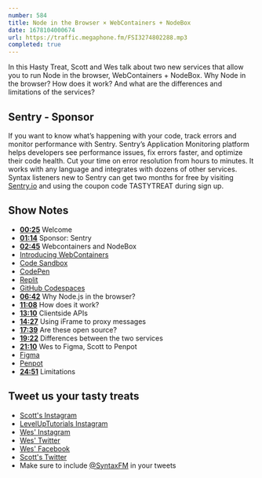 ```yaml
---
number: 584
title: Node in the Browser × WebContainers + NodeBox
date: 1678104000674
url: https://traffic.megaphone.fm/FSI3274802288.mp3
completed: true
---
```


In this Hasty Treat, Scott and Wes talk about two new services that allow you to run Node in the browser, WebContainers + NodeBox. Why Node in the browser? How does it work? And what are the differences and limitations of the services?

## Sentry - Sponsor

If you want to know what’s happening with your code, track errors and monitor performance with Sentry. Sentry’s Application Monitoring platform helps developers see performance issues, fix errors faster, and optimize their code health. Cut your time on error resolution from hours to minutes. It works with any language and integrates with dozens of other services. Syntax listeners new to Sentry can get two months for  free by visiting [Sentry.io](https://sentry.io) and using the coupon code TASTYTREAT during sign up.

## Show Notes

* **[00:25](#t=00:25)** Welcome
* **[01:14](#t=01:14)** Sponsor: Sentry
* **[02:45](#t=02:45)** Webcontainers and NodeBox
* [Introducing WebContainers](https://blog.stackblitz.com/posts/introducing-webcontainers/)
* [Code Sandbox](https://codesandbox.io)
* [CodePen](https://codepen.io)
* [Replit](https://replit.com)
* [GitHub Codespaces](https://github.com/features/codespaces)
* **[06:42](#t=06:42)** Why Node.js in the browser?
* **[11:08](#t=11:08)** How does it work?
* **[13:10](#t=13:10)** Clientside APIs
* **[14:27](#t=14:27)** Using iFrame to proxy messages
* **[17:39](#t=17:39)** Are these open source?
* **[19:22](#t=19:22)** Differences between the two services
* **[21:10](#t=21:10)** Wes to Figma, Scott to Penpot
* [Figma](https://www.figma.com/)
* [Penpot](https://penpot.app/)
* **[24:51](#t=24:51)** Limitations

## Tweet us your tasty treats

* [Scott's Instagram](https://www.instagram.com/stolinski/)
* [LevelUpTutorials Instagram](https://www.instagram.com/LevelUpTutorials/)
* [Wes' Instagram](https://www.instagram.com/wesbos/)
* [Wes' Twitter](https://twitter.com/wesbos)
* [Wes' Facebook](https://www.facebook.com/wesbos.developer)
* [Scott's Twitter](https://twitter.com/stolinski)
* Make sure to include [@SyntaxFM](https://twitter.com/SyntaxFM) in your tweets

